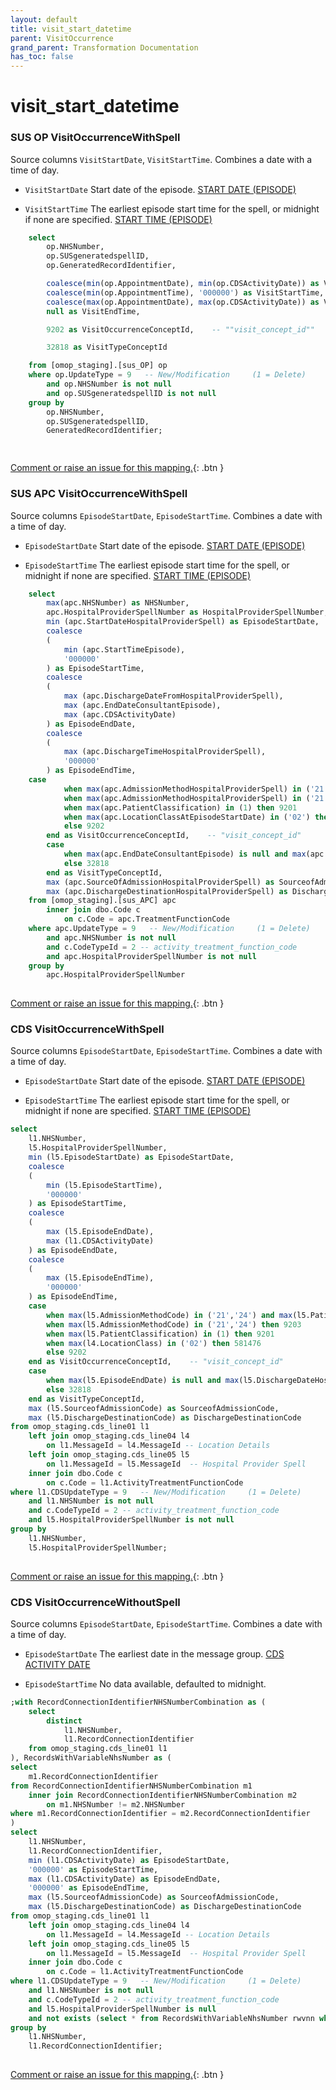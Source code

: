 ```yaml
---
layout: default
title: visit_start_datetime
parent: VisitOccurrence
grand_parent: Transformation Documentation
has_toc: false
---
```

# visit_start_datetime
### SUS OP VisitOccurrenceWithSpell
Source columns  `VisitStartDate`, `VisitStartTime`.
Combines a date with a time of day.

* `VisitStartDate` Start date of the episode. [START DATE (EPISODE)](https://www.datadictionary.nhs.uk/data_elements/start_date__episode_.html)

* `VisitStartTime` The earliest episode start time for the spell, or midnight if none are specified. [START TIME (EPISODE)](https://www.datadictionary.nhs.uk/data_elements/start_time__episode_.html)

```sql
	select
		op.NHSNumber,
		op.SUSgeneratedspellID,
		op.GeneratedRecordIdentifier,

		coalesce(min(op.AppointmentDate), min(op.CDSActivityDate)) as VisitStartDate,  -- visit_start_date
		coalesce(min(op.AppointmentTime), '000000') as VisitStartTime,  -- visit_start_time
		coalesce(max(op.AppointmentDate), max(op.CDSActivityDate)) as VisitEndDate,
		null as VisitEndTime,

		9202 as VisitOccurrenceConceptId,    -- ""visit_concept_id""

		32818 as VisitTypeConceptId

	from [omop_staging].[sus_OP] op
	where op.UpdateType = 9   -- New/Modification     (1 = Delete)
		and op.NHSNumber is not null
		and op.SUSgeneratedspellID is not null
	group by
		op.NHSNumber,
		op.SUSgeneratedspellID,
		GeneratedRecordIdentifier;

	
```


[Comment or raise an issue for this mapping.](https://github.com/answerdigital/oxford-omop-data-mapper/issues/new?title=OMOP%20VisitOccurrence%20table%20visit_start_datetime%20field%20SUS%20OP%20VisitOccurrenceWithSpell%20mapping){: .btn }
### SUS APC VisitOccurrenceWithSpell
Source columns  `EpisodeStartDate`, `EpisodeStartTime`.
Combines a date with a time of day.

* `EpisodeStartDate` Start date of the episode. [START DATE (EPISODE)](https://www.datadictionary.nhs.uk/data_elements/start_date__episode_.html)

* `EpisodeStartTime` The earliest episode start time for the spell, or midnight if none are specified. [START TIME (EPISODE)](https://www.datadictionary.nhs.uk/data_elements/start_time__episode_.html)

```sql
	select
		max(apc.NHSNumber) as NHSNumber,
		apc.HospitalProviderSpellNumber as HospitalProviderSpellNumber,
		min (apc.StartDateHospitalProviderSpell) as EpisodeStartDate,
		coalesce
		(
			min (apc.StartTimeEpisode),
			'000000'
		) as EpisodeStartTime,
		coalesce
		(
			max (apc.DischargeDateFromHospitalProviderSpell),
			max (apc.EndDateConsultantEpisode),
			max (apc.CDSActivityDate)
		) as EpisodeEndDate,
		coalesce
		(
			max (apc.DischargeTimeHospitalProviderSpell),
			'000000'
		) as EpisodeEndTime,
	case
			when max(apc.AdmissionMethodHospitalProviderSpell) in ('21','24') and max(apc.PatientClassification) = 1 then 262
			when max(apc.AdmissionMethodHospitalProviderSpell) in ('21','24') then 9203
			when max(apc.PatientClassification) in (1) then 9201
			when max(apc.LocationClassAtEpisodeStartDate) in ('02') then 581476
			else 9202
		end as VisitOccurrenceConceptId,    -- "visit_concept_id"
		case
			when max(apc.EndDateConsultantEpisode) is null and max(apc.DischargeDestinationHospitalProviderSpell) is null then 32220
			else 32818
		end as VisitTypeConceptId,
		max (apc.SourceOfAdmissionHospitalProviderSpell) as SourceofAdmissionCode,
		max (apc.DischargeDestinationHospitalProviderSpell) as DischargeDestinationCode
	from [omop_staging].[sus_APC] apc
		inner join dbo.Code c
			on c.Code = apc.TreatmentFunctionCode
	where apc.UpdateType = 9   -- New/Modification     (1 = Delete)
		and apc.NHSNumber is not null
		and c.CodeTypeId = 2 -- activity_treatment_function_code
		and apc.HospitalProviderSpellNumber is not null
	group by
		apc.HospitalProviderSpellNumber
	
```


[Comment or raise an issue for this mapping.](https://github.com/answerdigital/oxford-omop-data-mapper/issues/new?title=OMOP%20VisitOccurrence%20table%20visit_start_datetime%20field%20SUS%20APC%20VisitOccurrenceWithSpell%20mapping){: .btn }
### CDS VisitOccurrenceWithSpell
Source columns  `EpisodeStartDate`, `EpisodeStartTime`.
Combines a date with a time of day.

* `EpisodeStartDate` Start date of the episode. [START DATE (EPISODE)](https://www.datadictionary.nhs.uk/data_elements/start_date__episode_.html)

* `EpisodeStartTime` The earliest episode start time for the spell, or midnight if none are specified. [START TIME (EPISODE)](https://www.datadictionary.nhs.uk/data_elements/start_time__episode_.html)

```sql
select
	l1.NHSNumber,
	l5.HospitalProviderSpellNumber,
	min (l5.EpisodeStartDate) as EpisodeStartDate,
	coalesce 
	(
		min (l5.EpisodeStartTime), 
		'000000'
	) as EpisodeStartTime,
	coalesce 
	(
		max (l5.EpisodeEndDate), 
		max (l1.CDSActivityDate)
	) as EpisodeEndDate,
	coalesce 
	(
		max (l5.EpisodeEndTime), 
		'000000'
	) as EpisodeEndTime,
	case 
		when max(l5.AdmissionMethodCode) in ('21','24') and max(l5.PatientClassification) = 1 then 262
        when max(l5.AdmissionMethodCode) in ('21','24') then 9203
        when max(l5.PatientClassification) in (1) then 9201
        when max(l4.LocationClass) in ('02') then 581476
		else 9202
	end as VisitOccurrenceConceptId,    -- "visit_concept_id"
	case 
		when max(l5.EpisodeEndDate) is null and max(l5.DischargeDateHospitalProviderSpell) is null then 32220
        else 32818
	end as VisitTypeConceptId,
	max (l5.SourceofAdmissionCode) as SourceofAdmissionCode,
	max (l5.DischargeDestinationCode) as DischargeDestinationCode
from omop_staging.cds_line01 l1
	left join omop_staging.cds_line04 l4 
		on l1.MessageId = l4.MessageId -- Location Details 
	left join omop_staging.cds_line05 l5 
		on l1.MessageId = l5.MessageId  -- Hospital Provider Spell
	inner join dbo.Code c 
		on c.Code = l1.ActivityTreatmentFunctionCode
where l1.CDSUpdateType = 9   -- New/Modification     (1 = Delete)
	and l1.NHSNumber is not null
	and c.CodeTypeId = 2 -- activity_treatment_function_code
	and l5.HospitalProviderSpellNumber is not null
group by 
	l1.NHSNumber, 
	l5.HospitalProviderSpellNumber;
	
```


[Comment or raise an issue for this mapping.](https://github.com/answerdigital/oxford-omop-data-mapper/issues/new?title=OMOP%20VisitOccurrence%20table%20visit_start_datetime%20field%20CDS%20VisitOccurrenceWithSpell%20mapping){: .btn }
### CDS VisitOccurrenceWithoutSpell
Source columns  `EpisodeStartDate`, `EpisodeStartTime`.
Combines a date with a time of day.

* `EpisodeStartDate` The earliest date in the message group. [CDS ACTIVITY DATE](https://www.datadictionary.nhs.uk/data_elements/cds_activity_date.html)

* `EpisodeStartTime` No data available, defaulted to midnight. 

```sql
;with RecordConnectionIdentifierNHSNumberCombination as (
	select
		distinct 
			l1.NHSNumber,
			l1.RecordConnectionIdentifier
	from omop_staging.cds_line01 l1
), RecordsWithVariableNhsNumber as (
select
	m1.RecordConnectionIdentifier
from RecordConnectionIdentifierNHSNumberCombination m1
	inner join RecordConnectionIdentifierNHSNumberCombination m2
		on m1.NHSNumber != m2.NHSNumber
where m1.RecordConnectionIdentifier = m2.RecordConnectionIdentifier
)
select
	l1.NHSNumber,
	l1.RecordConnectionIdentifier,
	min (l1.CDSActivityDate) as EpisodeStartDate,
	'000000' as EpisodeStartTime,
	max (l1.CDSActivityDate) as EpisodeEndDate,
	'000000' as EpisodeEndTime,
	max (l5.SourceofAdmissionCode) as SourceofAdmissionCode,
	max (l5.DischargeDestinationCode) as DischargeDestinationCode
from omop_staging.cds_line01 l1
	left join omop_staging.cds_line04 l4 
		on l1.MessageId = l4.MessageId -- Location Details 
	left join omop_staging.cds_line05 l5 
		on l1.MessageId = l5.MessageId  -- Hospital Provider Spell
	inner join dbo.Code c 
		on c.Code = l1.ActivityTreatmentFunctionCode
where l1.CDSUpdateType = 9   -- New/Modification     (1 = Delete)
	and l1.NHSNumber is not null
	and c.CodeTypeId = 2 -- activity_treatment_function_code
	and l5.HospitalProviderSpellNumber is null
	and not exists (select * from RecordsWithVariableNhsNumber rwvnn where rwvnn.RecordConnectionIdentifier = l1.RecordConnectionIdentifier)
group by 
	l1.NHSNumber, 
	l1.RecordConnectionIdentifier;
	
```


[Comment or raise an issue for this mapping.](https://github.com/answerdigital/oxford-omop-data-mapper/issues/new?title=OMOP%20VisitOccurrence%20table%20visit_start_datetime%20field%20CDS%20VisitOccurrenceWithoutSpell%20mapping){: .btn }
